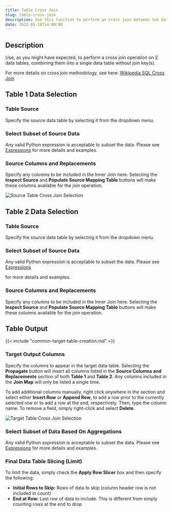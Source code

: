 ```yaml
---
title: Table Cross Join
slug: table-cross-join
description: Use this function to perform an cross join between two data tables
date: 2022-05-10T14:00:00
---
```



## Description


Use, as you might have expected, to perform a cross join operation on 2 data tables, combining them into a single data table without join key(s).


For more details on cross join methodology, see here: [Wikipedia SQL Cross Join](https://en.wikipedia.org/wiki/Join_%28SQL%29#Cross_join)



## Table 1 Data Selection


### Table Source


Specify the source data table by selecting it from the dropdown menu.



### Select Subset of Source Data


Any valid Python expression is acceptable to subset the data. Please see [Expressions](/docs/expressions) for more details and examples.

### Source Columns and Replacements


Specify any columns to be included in the Inner Join here. Selecting the **Inspect Source** and **Populate Source Mapping Table** buttons will make these columns available for the join operation.

![Source Table Cross Join Selection](/images/table_cross_join_1.png)

## Table 2 Data Selection


### Table Source


Specify the source data table by selecting it from the dropdown menu.



### Select Subset of Source Data


Any valid Python expression is acceptable to subset the data. Please see [Expressions](/docs/expressions)


for more details and examples.

### Source Columns and Replacements


Specify any columns to be included in the Inner Join here. Selecting the **Inspect Source** and **Populate Source Mapping Table** buttons will make these columns available for the join operation.



## Table Output


{{< include "common-target-table-creation.md" >}}



### Target Output Columns


Specify the columns to appear in the target data table. Selecting the **Propagate** button will insert all columns listed in the **Source Columns and Replacements** section of both **Table 1** and **Table 2**. Any columns included in the **Join Map** will only be listed a single time.



To add additional columns manually, right click anywhere in the section and select either **Insert Row** or **Append Row**, to add a row prior to the currently selected row or to add a row at the end, respectively. Then, type the column name. To remove a field, simply right-click and select **Delete**.

![Target Table Cross Join Selection](/images/table_cross_join_output.png)

### Select Subset of Data Based On Aggregations


Any valid Python expression is acceptable to subset the data. Please see [Expressions](/docs/expressions) for more details and examples.



### Final Data Table Slicing (Limit)


To limit the data, simply check the **Apply Row Slicer** box and then specify the following:


* **Initial Rows to Skip:** Rows of data to skip (column header row is not included in count)
* **End at Row:** Last row of data to include. This is different from simply counting rows at the end to drop


